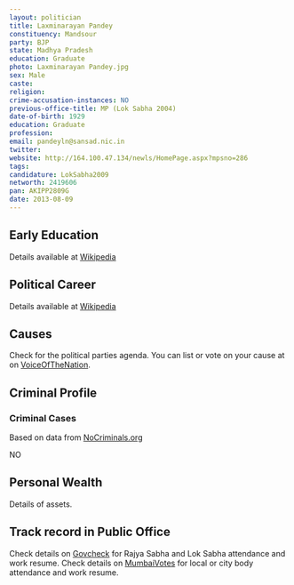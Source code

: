 ```yaml
---
layout: politician
title: Laxminarayan Pandey
constituency: Mandsour 
party: BJP
state: Madhya Pradesh
education: Graduate
photo: Laxminarayan Pandey.jpg
sex: Male
caste: 
religion: 
crime-accusation-instances: NO
previous-office-title: MP (Lok Sabha 2004)
date-of-birth: 1929
education: Graduate 
profession: 
email: pandeyln@sansad.nic.in
twitter:
website: http://164.100.47.134/newls/HomePage.aspx?mpsno=286
tags: 
candidature: LokSabha2009
networth: 2419606
pan: AKIPP2809G
date: 2013-08-09
---
```


## Early Education
Details available at [Wikipedia](http://www.wikipedia.org/wiki/)

## Political Career
Details available at [Wikipedia](http://www.wikipedia.org/wiki/)

## Causes 
Check for the political parties agenda. You can list or vote on your cause at on [VoiceOfTheNation](http://www.voiceofthenation.org).

## Criminal Profile

### Criminal Cases
Based on data from [NoCriminals.org](http://www.nocriminals.org)

NO

## Personal Wealth
Details of assets.

## Track record in Public Office
Check details on [Govcheck](http://www.govcheck.org) for Rajya Sabha and Lok Sabha attendance and work resume. Check details on [MumbaiVotes](http://www.mumbaivotes.org) for local or city body attendance and work resume.
		
